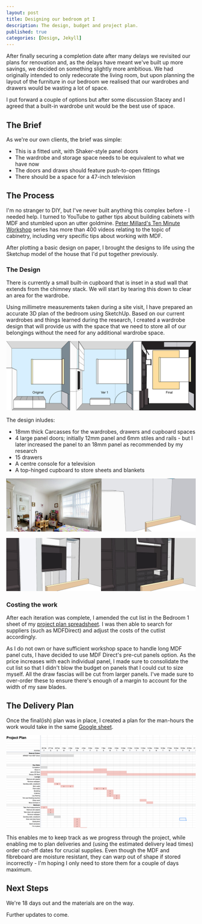 ```yaml
---
layout: post
title: Designing our bedroom pt I
description: The design, budget and project plan.
published: true
categories: [Design, Jekyll]
---
```


After finally securing a completion date after many delays we revisited our plans for renovation and, as the delays have meant we've built up more savings, we decided on something slightly more ambitious. We had originally intended to only redecorate the living room, but upon planning the layout of the furniture in our bedroom we realised that our wardrobes and drawers would be wasting a lot of space. 

I put forward a couple of options but after some discussion Stacey and I agreed that a built-in wardrobe unit would be the best use of space.

## The Brief
As we're our own clients, the brief was simple:

* This is a fitted unit, with Shaker-style panel doors
* The wardrobe and storage space needs to be equivalent to what we have now
* The doors and draws should feature push-to-open fittings
* There should be a space for a 47-inch television

## The Process
I'm no stranger to DIY, but I've never built anything this complex before - I needed help. I turned to YouTube to gather tips about building cabinets with MDF and stumbled upon an utter goldmine. [Peter Millard's Ten Minute Workshop](https://www.youtube.com/user/petermillard1) series has more than 400 videos relating to the topic of cabinetry, including very specific tips about working with MDF. 

After plotting a basic design on paper, I brought the designs to life using the Sketchup model of the house that I'd put together previously. 

### The Design
There is currently a small built-in cupboard that is inset in a stud wall that extends from the chimney stack. We will start by tearing this down to clear an area for the wardrobe. 

Using millimetre measurements taken during a site visit, I have prepared an accurate 3D plan of the bedroom using SketchUp. Based on our current wardrobes and things learned during the research, I created a wardrobe design that will provide us with the space that we need to store all of our belongings without the need for any additional wardrobe space.

![The Rooms](../assets/images/wardrobe--top-view.png)

The design inludes:

* 18mm thick Carcasses for the wardrobes, drawers and cupboard spaces
* 4 large panel doors; initially 12mm panel and 6mm stiles and rails - but I later increased the panel to an 18mm panel as recommended by my research
* 15 drawers 
* A centre console for a television
* A top-hinged cupboard to store sheets and blankets

![Plan vs reality](../assets/images/bedroom--reality-and-plans.png)

![The Rooms](../assets/images/wardrobe--carcas-and-final.png)

### Costing the work
After each iteration was complete, I amended the cut list in the Bedroom 1 sheet of my [project plan spreadsheet](https://docs.google.com/spreadsheets/d/1ZqwMiu7t8e7Rz4fYyR5V3RgFjRt0eDlrKWRQ-o2yMH8/edit?usp=sharing). I was then able to search for suppliers (such as MDFDirect) and adjust the costs of the cutlist accordingly. 

As I do not own or have sufficient workshop space to handle long MDF panel cuts, I have decided to use MDF Direct's pre-cut panels option. As the price increases with each individual panel, I made sure to consolidate the cut list so that I didn't blow the budget on panels that I could cut to size myself. All the draw fascias will be cut from larger panels. I've made sure to over-order these to ensure there's enough of a margin to account for the width of my saw blades. 


## The Delivery Plan
Once the final(ish) plan was in place, I created a plan for the man-hours the work would take in the same [Google sheet](https://docs.google.com/spreadsheets/d/1ZqwMiu7t8e7Rz4fYyR5V3RgFjRt0eDlrKWRQ-o2yMH8/edit?usp=sharing). 

![Project Plan](../assets/images/project-plan.png)

This enables me to keep track as we progress through the project, while enabling me to plan deliveries and (using the estimated delivery lead times) order cut-off dates for crucial supplies. Even though the MDF and fibreboard are moisture resistant, they can warp out of shape if stored incorrectly - I'm hoping I only need to store them for a couple of days maximum. 

## Next Steps
We're 18 days out and the materials are on the way. 

Further updates to come. 